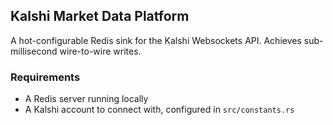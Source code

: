 ## Kalshi Market Data Platform

A hot-configurable Redis sink for the Kalshi Websockets API. Achieves sub-millisecond wire-to-wire writes.

### Requirements
- A Redis server running locally
- A Kalshi account to connect with, configured in ```src/constants.rs```
